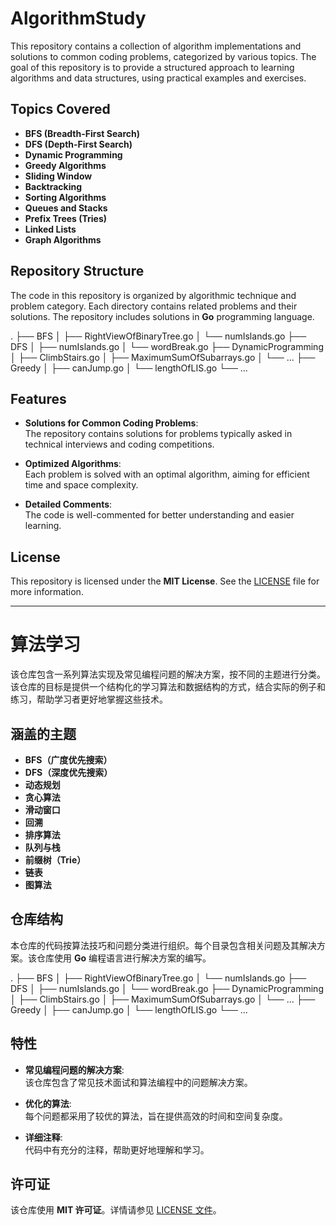 # AlgorithmStudy

This repository contains a collection of algorithm implementations and solutions to common coding problems, categorized by various topics. The goal of this repository is to provide a structured approach to learning algorithms and data structures, using practical examples and exercises.

## Topics Covered

- **BFS (Breadth-First Search)**
- **DFS (Depth-First Search)**
- **Dynamic Programming**
- **Greedy Algorithms**
- **Sliding Window**
- **Backtracking**
- **Sorting Algorithms**
- **Queues and Stacks**
- **Prefix Trees (Tries)**
- **Linked Lists**
- **Graph Algorithms**

## Repository Structure

The code in this repository is organized by algorithmic technique and problem category. Each directory contains related problems and their solutions. The repository includes solutions in **Go** programming language.

.
├── BFS
│ ├── RightViewOfBinaryTree.go
│ └── numIslands.go
├── DFS
│ ├── numIslands.go
│ └── wordBreak.go
├── DynamicProgramming
│ ├── ClimbStairs.go
│ ├── MaximumSumOfSubarrays.go
│ └── ...
├── Greedy
│ ├── canJump.go
│ └── lengthOfLIS.go
└── ...


## Features

- **Solutions for Common Coding Problems**:  
  The repository contains solutions for problems typically asked in technical interviews and coding competitions.

- **Optimized Algorithms**:  
  Each problem is solved with an optimal algorithm, aiming for efficient time and space complexity.

- **Detailed Comments**:  
  The code is well-commented for better understanding and easier learning.

## License

This repository is licensed under the **MIT License**. See the [LICENSE](LICENSE) file for more information.

---

# 算法学习

该仓库包含一系列算法实现及常见编程问题的解决方案，按不同的主题进行分类。该仓库的目标是提供一个结构化的学习算法和数据结构的方式，结合实际的例子和练习，帮助学习者更好地掌握这些技术。

## 涵盖的主题

- **BFS（广度优先搜索）**
- **DFS（深度优先搜索）**
- **动态规划**
- **贪心算法**
- **滑动窗口**
- **回溯**
- **排序算法**
- **队列与栈**
- **前缀树（Trie）**
- **链表**
- **图算法**

## 仓库结构

本仓库的代码按算法技巧和问题分类进行组织。每个目录包含相关问题及其解决方案。该仓库使用 **Go** 编程语言进行解决方案的编写。

.
├── BFS
│ ├── RightViewOfBinaryTree.go
│ └── numIslands.go
├── DFS
│ ├── numIslands.go
│ └── wordBreak.go
├── DynamicProgramming
│ ├── ClimbStairs.go
│ ├── MaximumSumOfSubarrays.go
│ └── ...
├── Greedy
│ ├── canJump.go
│ └── lengthOfLIS.go
└── ...

## 特性

- **常见编程问题的解决方案**:  
  该仓库包含了常见技术面试和算法编程中的问题解决方案。

- **优化的算法**:  
  每个问题都采用了较优的算法，旨在提供高效的时间和空间复杂度。

- **详细注释**:  
  代码中有充分的注释，帮助更好地理解和学习。

## 许可证

该仓库使用 **MIT 许可证**。详情请参见 [LICENSE 文件](LICENSE)。
